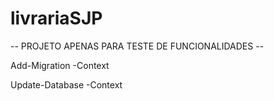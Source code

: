 # livrariaSJP

-- PROJETO APENAS PARA TESTE DE FUNCIONALIDADES --

Add-Migration <nome> -Context <BancoContext>

Update-Database -Context <BancoContext>
